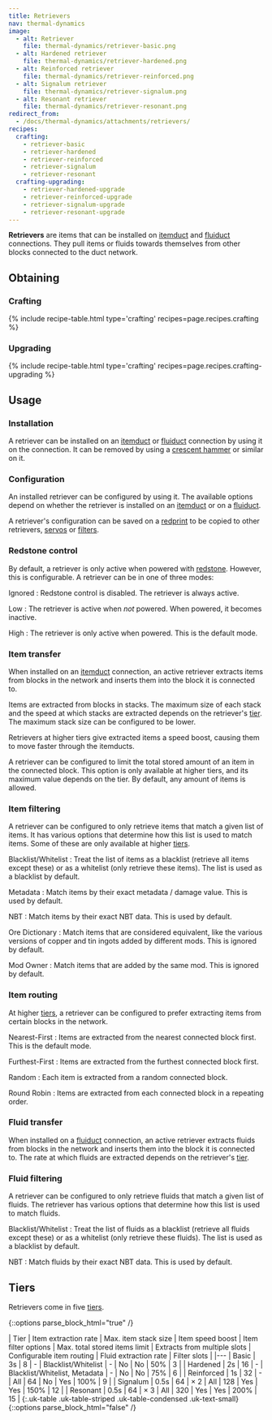 ```yaml
---
title: Retrievers
nav: thermal-dynamics
image:
  - alt: Retriever
    file: thermal-dynamics/retriever-basic.png
  - alt: Hardened retriever
    file: thermal-dynamics/retriever-hardened.png
  - alt: Reinforced retriever
    file: thermal-dynamics/retriever-reinforced.png
  - alt: Signalum retriever
    file: thermal-dynamics/retriever-signalum.png
  - alt: Resonant retriever
    file: thermal-dynamics/retriever-resonant.png
redirect_from:
  - /docs/thermal-dynamics/attachments/retrievers/
recipes:
  crafting:
    - retriever-basic
    - retriever-hardened
    - retriever-reinforced
    - retriever-signalum
    - retriever-resonant
  crafting-upgrading:
    - retriever-hardened-upgrade
    - retriever-reinforced-upgrade
    - retriever-signalum-upgrade
    - retriever-resonant-upgrade
---
```


**Retrievers** are items that can be installed on [itemduct](/docs/itemduct/)
and [fluiduct](/docs/fluiduct/) connections. They pull items or fluids towards
themselves from other blocks connected to the duct network.


Obtaining
--------

### Crafting
{% include recipe-table.html type='crafting' recipes=page.recipes.crafting %}

### Upgrading
{% include recipe-table.html type='crafting' recipes=page.recipes.crafting-upgrading %}


Usage
-----

### Installation
A retriever can be installed on an [itemduct](/docs/itemduct/) or
[fluiduct](/docs/fluiduct/) connection by using it on the connection. It can be
removed by using a [crescent hammer](/docs/crescent-hammer/) or similar on it.

### Configuration
An installed retriever can be configured by using it. The available options
depend on whether the retriever is installed on an [itemduct](/docs/itemduct/)
or on a [fluiduct](/docs/fluiduct/).

A retriever's configuration can be saved on a [redprint](/docs/redprint/) to be
copied to other retrievers, [servos](/docs/servos/) or
[filters](/docs/filters/).

### Redstone control
By default, a retriever is only active when powered with
[redstone](https://minecraft.gamepedia.com/Redstone). However, this is
configurable. A retriever can be in one of three modes:

Ignored
: Redstone control is disabled. The retriever is always active.

Low
: The retriever is active when *not* powered. When powered, it becomes inactive.

High
: The retriever is only active when powered. This is the default mode.

### Item transfer
When installed on an [itemduct](/docs/itemduct/) connection, an active retriever
extracts items from blocks in the network and inserts them into the block it is
connected to.

Items are extracted from blocks in stacks. The maximum size of each stack and
the speed at which stacks are extracted depends on the retriever's
[tier](#tiers). The maximum stack size can be configured to be lower.

Retrievers at higher tiers give extracted items a speed boost, causing them to move
faster through the itemducts.

A retriever can be configured to limit the total stored amount of an item in the
connected block. This option is only available at higher tiers, and its maximum
value depends on the tier. By default, any amount of items is allowed.

### Item filtering
A retriever can be configured to only retrieve items that match a given list of
items. It has various options that determine how this list is used to match
items. Some of these are only available at higher [tiers](#tiers).

Blacklist/Whitelist
: Treat the list of items as a blacklist (retrieve all items except these) or as
a whitelist (only retrieve these items). The list is used as a blacklist by
default.

Metadata
: Match items by their exact metadata / damage value. This is used by default.

NBT
: Match items by their exact NBT data. This is used by default.

Ore Dictionary
: Match items that are considered equivalent, like the various versions of
copper and tin ingots added by different mods. This is ignored by default.

Mod Owner
: Match items that are added by the same mod. This is ignored by default.

### Item routing
At higher [tiers](#tiers), a retriever can be configured to prefer extracting
items from certain blocks in the network.

Nearest-First
: Items are extracted from the nearest connected block first. This is the
default mode.

Furthest-First
: Items are extracted from the furthest connected block first.

Random
: Each item is extracted from a random connected block.

Round Robin
: Items are extracted from each connected block in a repeating order.

### Fluid transfer
When installed on a [fluiduct](/docs/fluiduct/) connection, an active retriever
extracts fluids from blocks in the network and inserts them into the block it is
connected to. The rate at which fluids are extracted depends on the retriever's
[tier](#tiers).

### Fluid filtering
A retriever can be configured to only retrieve fluids that match a given list of
fluids. The retriever has various options that determine how this list is used
to match fluids.

Blacklist/Whitelist
: Treat the list of fluids as a blacklist (retrieve all fluids except these) or
as a whitelist (only retrieve these fluids). The list is used as a blacklist by
default.

NBT
: Match fluids by their exact NBT data. This is used by default.


Tiers
-----

Retrievers come in five [tiers](/docs/tiers/).

{::options parse_block_html="true" /}
<div class="uk-overflow-container">
| Tier | Item extraction rate | Max. item stack size | Item speed boost | Item filter options | Max. total stored items limit | Extracts from multiple slots | Configurable item routing | Fluid extraction rate | Filter slots |
|---
| Basic | 3s | 8 | - | Blacklist/Whitelist | - | No | No | 50% | 3 |
| Hardened | 2s | 16 | - | Blacklist/Whitelist, Metadata | - | No | No | 75% | 6 |
| Reinforced | 1s | 32 | - | All | 64 | No | Yes | 100% | 9 |
| Signalum | 0.5s | 64 | × 2 | All | 128 | Yes | Yes | 150% | 12 |
| Resonant | 0.5s | 64 | × 3 | All | 320 | Yes | Yes | 200% | 15 |
{:.uk-table .uk-table-striped .uk-table-condensed .uk-text-small}
</div>
{::options parse_block_html="false" /}

